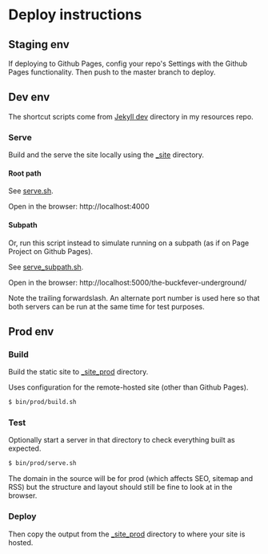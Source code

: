 # Deploy instructions

## Staging env

If deploying to Github Pages, config your repo's Settings with the Github Pages functionality. Then push to the master branch to deploy.

## Dev env

The shortcut scripts come from [Jekyll dev](https://github.com/MichaelCurrin/static-sites-generator-resources/tree/master/Jekyll/dev) directory in my resources repo.

### Serve

Build and the serve the site locally using the [_site](/_site) directory.

#### Root path

See [serve.sh](https://github.com/MichaelCurrin/static-sites-generator-resources/blob/master/Jekyll/dev/serve.sh).

Open in the browser: http://localhost:4000

#### Subpath

Or, run this script instead to simulate running on a subpath (as if on Page Project on Github Pages).

See [serve_subpath.sh](https://github.com/MichaelCurrin/static-sites-generator-resources/blob/master/Jekyll/dev/serve_subpath.sh).

Open in the browser: http://localhost:5000/the-buckfever-underground/

Note the trailing forwardslash. An alternate port number is used here so that both servers can be run at the same time for test purposes.


## Prod env

### Build

Build the static site to [_site_prod](/_site_prod) directory.

Uses configuration for the remote-hosted site (other than Github Pages).

```bash
$ bin/prod/build.sh
```

### Test

Optionally start a server in that directory to check everything built as expected.

```bash
$ bin/prod/serve.sh
```

The domain in the source will be for prod (which affects SEO, sitemap and RSS) but the structure and layout should still be fine to look at in the browser.

### Deploy

Then copy the output from the [_site_prod](/_site_prod) directory to where your site is hosted.
